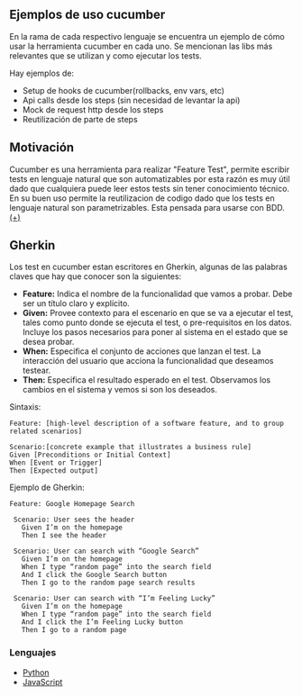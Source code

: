 ## Ejemplos de uso cucumber 

En la rama de cada respectivo lenguaje se encuentra un ejemplo de cómo usar la herramienta cucumber en cada uno. Se mencionan las libs más relevantes que se utilizan y como ejecutar los tests.

Hay ejemplos de:

- Setup de hooks de cucumber(rollbacks, env vars, etc)
- Api calls desde los steps (sin necesidad de levantar la api)
- Mock de request http desde los steps
- Reutilización de parte de steps

## Motivación

Cucumber es una herramienta para realizar "Feature Test", permite escribir tests en lenguaje natural que son automatizables por esta razón es muy útil dado que cualquiera puede leer estos tests sin tener conocimiento técnico. En su buen uso permite la reutilizacion de codigo dado que los tests en lenguaje natural son parametrizables. Esta pensada para usarse con BDD. [(+)](https://cucumber.io/)

## Gherkin

Los test en cucumber estan escritores en Gherkin, algunas de las palabras claves que hay que conocer son la siguientes:

- **Feature:** Indica el nombre de la funcionalidad que vamos a probar. Debe ser un título claro y explícito.
- **Given:** Provee contexto para el escenario en que se va a ejecutar el test, tales como punto donde se ejecuta el test, o pre-requisitos en los datos. Incluye los pasos necesarios para poner al sistema en el estado que se desea probar.
- **When:** Especifica el conjunto de acciones que lanzan el test. La interacción del usuario que acciona la funcionalidad que deseamos testear.
- **Then:** Especifica el resultado esperado en el test. Observamos los cambios en el sistema y vemos si son los deseados.

Sintaxis: 
```
Feature: [high-level description of a software feature, and to group related scenarios]

Scenario:[concrete example that illustrates a business rule]
Given [Preconditions or Initial Context]
When [Event or Trigger]
Then [Expected output]
```

Ejemplo de Gherkin:
```
Feature: Google Homepage Search

 Scenario: User sees the header
   Given I’m on the homepage
   Then I see the header

 Scenario: User can search with “Google Search”
   Given I’m on the homepage
   When I type “random page” into the search field
   And I click the Google Search button
   Then I go to the random page search results

 Scenario: User can search with “I’m Feeling Lucky”
   Given I’m on the homepage
   When I type “random page” into the search field
   And I click the I’m Feeling Lucky button
   Then I go to a random page
```

### Lenguajes

* [Python](https://github.com/matfonseca/Cucumber/tree/Python)
* [JavaScript](https://github.com/matfonseca/Cucumber/tree/JavaScript)


